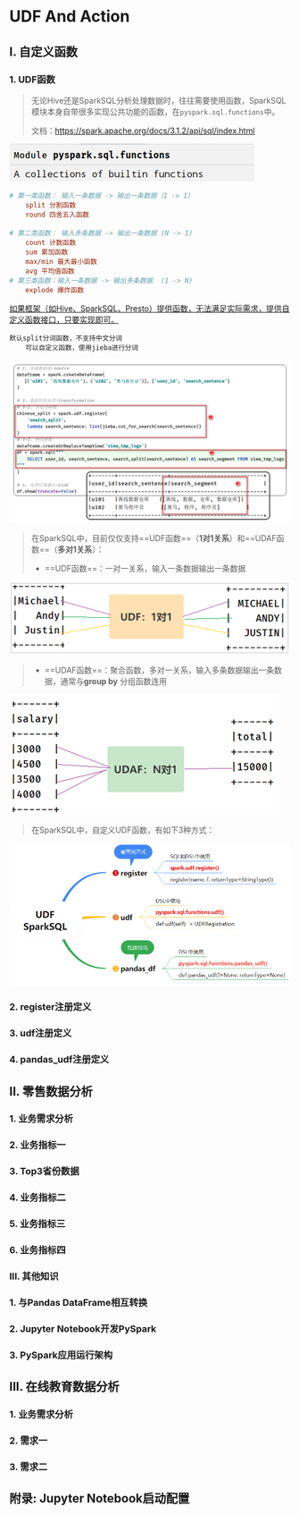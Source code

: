 # UDF And Action

## I. 自定义函数

### 1. UDF函数

> 无论Hive还是SparkSQL分析处理数据时，往往需要使用函数，SparkSQL模块本身自带很多实现公共功能的函数，在`pyspark.sql.functions`中。
>
> 文档：https://spark.apache.org/docs/3.1.2/api/sql/index.html

![1635253464616](assets/1635253464616.png)

```ini
# 第一类函数： 输入一条数据 -> 输出一条数据（1 -> 1）
    split 分割函数
    round 四舍五入函数

# 第二类函数： 输入多条数据 -> 输出一条数据 (N -> 1)
    count 计数函数
    sum 累加函数
    max/min 最大最小函数
    avg 平均值函数
# 第三类函数：输入一条数据 -> 输出多条数据  (1 -> N)
	explode 爆炸函数
```

[如果框架（如Hive、SparkSQL、Presto）提供函数，无法满足实际需求，提供自定义函数接口，只要实现即可。]()

```
默认split分词函数，不支持中文分词
	可以自定义函数，使用jieba进行分词
```

![1642242773183](assets/1642242773183.png)

> 在SparkSQL中，目前仅仅支持==UDF函数==（**1对1关系**）和==UDAF函数==（**多对1关系**）：
>
> - ==UDF函数==：一对一关系，输入一条数据输出一条数据

![1635254110904](assets/1635254110904.png)

> - ==UDAF函数==：聚合函数，多对一关系，输入多条数据输出一条数据，通常与**group by** 分组函数连用

![1635254830165](assets/1635254830165.png)

> 在SparkSQL中，自定义UDF函数，有如下3种方式：

![1642242874652](assets/1642242874652.png)

### 2. register注册定义



### 3. udf注册定义



### 4. pandas_udf注册定义



## II. 零售数据分析

### 1. 业务需求分析



### 2.  业务指标一



### 3. Top3省份数据



### 4. 业务指标二



### 5. 业务指标三



### 6. 业务指标四



### III. 其他知识

### 1. 与Pandas DataFrame相互转换



### 2. Jupyter Notebook开发PySpark



### 3. PySpark应用运行架构



## III. 在线教育数据分析

### 1. 业务需求分析



### 2. 需求一



### 3. 需求二



## 附录: Jupyter Notebook启动配置

